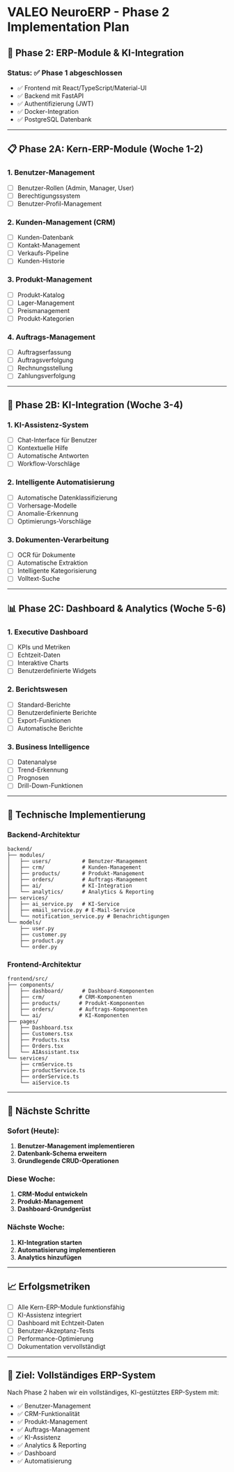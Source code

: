 # VALEO NeuroERP - Phase 2 Implementation Plan

## 🎯 Phase 2: ERP-Module & KI-Integration

### Status: ✅ Phase 1 abgeschlossen
- ✅ Frontend mit React/TypeScript/Material-UI
- ✅ Backend mit FastAPI
- ✅ Authentifizierung (JWT)
- ✅ Docker-Integration
- ✅ PostgreSQL Datenbank

---

## 📋 Phase 2A: Kern-ERP-Module (Woche 1-2)

### 1. Benutzer-Management
- [ ] Benutzer-Rollen (Admin, Manager, User)
- [ ] Berechtigungssystem
- [ ] Benutzer-Profil-Management

### 2. Kunden-Management (CRM)
- [ ] Kunden-Datenbank
- [ ] Kontakt-Management
- [ ] Verkaufs-Pipeline
- [ ] Kunden-Historie

### 3. Produkt-Management
- [ ] Produkt-Katalog
- [ ] Lager-Management
- [ ] Preismanagement
- [ ] Produkt-Kategorien

### 4. Auftrags-Management
- [ ] Auftragserfassung
- [ ] Auftragsverfolgung
- [ ] Rechnungsstellung
- [ ] Zahlungsverfolgung

---

## 🤖 Phase 2B: KI-Integration (Woche 3-4)

### 1. KI-Assistenz-System
- [ ] Chat-Interface für Benutzer
- [ ] Kontextuelle Hilfe
- [ ] Automatische Antworten
- [ ] Workflow-Vorschläge

### 2. Intelligente Automatisierung
- [ ] Automatische Datenklassifizierung
- [ ] Vorhersage-Modelle
- [ ] Anomalie-Erkennung
- [ ] Optimierungs-Vorschläge

### 3. Dokumenten-Verarbeitung
- [ ] OCR für Dokumente
- [ ] Automatische Extraktion
- [ ] Intelligente Kategorisierung
- [ ] Volltext-Suche

---

## 📊 Phase 2C: Dashboard & Analytics (Woche 5-6)

### 1. Executive Dashboard
- [ ] KPIs und Metriken
- [ ] Echtzeit-Daten
- [ ] Interaktive Charts
- [ ] Benutzerdefinierte Widgets

### 2. Berichtswesen
- [ ] Standard-Berichte
- [ ] Benutzerdefinierte Berichte
- [ ] Export-Funktionen
- [ ] Automatische Berichte

### 3. Business Intelligence
- [ ] Datenanalyse
- [ ] Trend-Erkennung
- [ ] Prognosen
- [ ] Drill-Down-Funktionen

---

## 🔧 Technische Implementierung

### Backend-Architektur
```
backend/
├── modules/
│   ├── users/          # Benutzer-Management
│   ├── crm/            # Kunden-Management
│   ├── products/       # Produkt-Management
│   ├── orders/         # Auftrags-Management
│   ├── ai/             # KI-Integration
│   └── analytics/      # Analytics & Reporting
├── services/
│   ├── ai_service.py   # KI-Service
│   ├── email_service.py # E-Mail-Service
│   └── notification_service.py # Benachrichtigungen
└── models/
    ├── user.py
    ├── customer.py
    ├── product.py
    └── order.py
```

### Frontend-Architektur
```
frontend/src/
├── components/
│   ├── dashboard/      # Dashboard-Komponenten
│   ├── crm/           # CRM-Komponenten
│   ├── products/      # Produkt-Komponenten
│   ├── orders/        # Auftrags-Komponenten
│   └── ai/            # KI-Komponenten
├── pages/
│   ├── Dashboard.tsx
│   ├── Customers.tsx
│   ├── Products.tsx
│   ├── Orders.tsx
│   └── AIAssistant.tsx
└── services/
    ├── crmService.ts
    ├── productService.ts
    ├── orderService.ts
    └── aiService.ts
```

---

## 🚀 Nächste Schritte

### Sofort (Heute):
1. **Benutzer-Management implementieren**
2. **Datenbank-Schema erweitern**
3. **Grundlegende CRUD-Operationen**

### Diese Woche:
1. **CRM-Modul entwickeln**
2. **Produkt-Management**
3. **Dashboard-Grundgerüst**

### Nächste Woche:
1. **KI-Integration starten**
2. **Automatisierung implementieren**
3. **Analytics hinzufügen**

---

## 📈 Erfolgsmetriken

- [ ] Alle Kern-ERP-Module funktionsfähig
- [ ] KI-Assistenz integriert
- [ ] Dashboard mit Echtzeit-Daten
- [ ] Benutzer-Akzeptanz-Tests
- [ ] Performance-Optimierung
- [ ] Dokumentation vervollständigt

---

## 🎯 Ziel: Vollständiges ERP-System

Nach Phase 2 haben wir ein vollständiges, KI-gestütztes ERP-System mit:
- ✅ Benutzer-Management
- ✅ CRM-Funktionalität
- ✅ Produkt-Management
- ✅ Auftrags-Management
- ✅ KI-Assistenz
- ✅ Analytics & Reporting
- ✅ Dashboard
- ✅ Automatisierung 